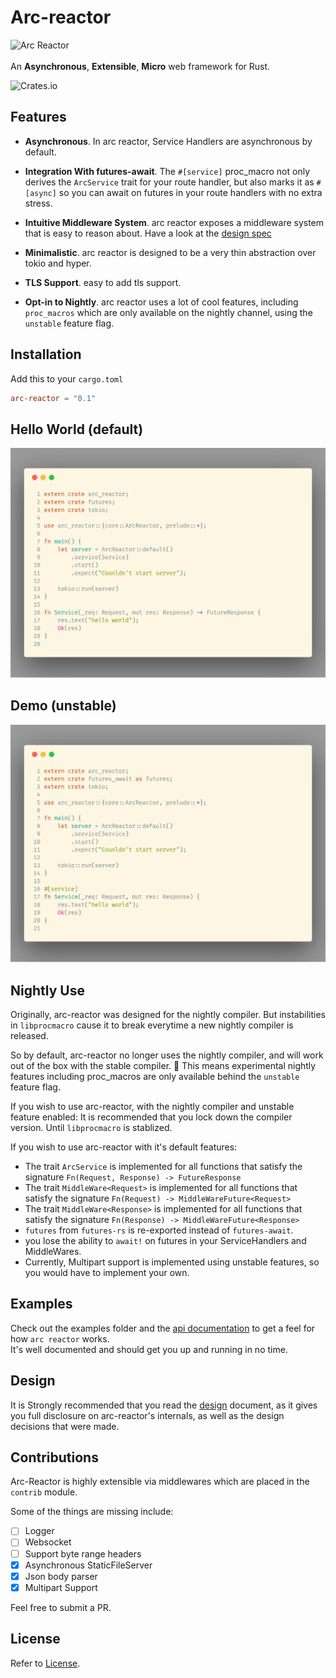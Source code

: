 # Arc-reactor

![Arc Reactor](https://preview.ibb.co/dFjdxH/Arc_reactor.png "Arc-Reactor: Asynchronous, Extensible, Micro web framework for Rust.")
<br/><br/>
An **Asynchronous**, **Extensible**, **Micro** web framework for Rust.

![Crates.io](https://img.shields.io/crates/d/arc-reactor.svg)

## Features

- **Asynchronous**. In arc reactor, Service Handlers are asynchronous by default.

- **Integration With futures-await**. The `#[service]` proc_macro not only derives the `ArcService` trait for your route handler, but also marks it as `#[async]` so you can await on futures in your route handlers with no extra stress.

- **Intuitive Middleware System**. arc reactor exposes a middleware system that is easy to reason about. Have a look at the [design spec](./DESIGN.md)

- **Minimalistic**. arc reactor is designed to be a very thin abstraction over tokio and hyper.

- **TLS Support**. easy to add tls support.

- **Opt-in to Nightly**. arc reactor uses a lot of cool features, including `proc_macros` which are only available on the nightly channel, using the `unstable` feature flag.

## Installation

Add this to your `cargo.toml`

```toml
arc-reactor = "0.1"
```

## Hello World (default)

![Default](./stable.png)

## Demo (unstable)

![Default](./unstable.png)

## Nightly Use

Originally, arc-reactor was designed for the nightly compiler.
But instabilities in `libprocmacro` cause it to break everytime a new nightly compiler is released.

So by default, arc-reactor no longer uses the nightly compiler, and will work out of the box with the stable compiler. 🎉
This means experimental nightly features including proc_macros are only available behind the `unstable` feature flag.

If you wish to use arc-reactor, with the nightly compiler and unstable feature enabled:
It is recommended that you lock down the compiler version. Until `libprocmacro` is stablized.

If you wish to use arc-reactor with it's default features:

- The trait `ArcService` is implemented for all functions that satisfy the signature `Fn(Request, Response) -> FutureResponse`
- The trait `MiddleWare<Request>` is implemented for all functions that satisfy the signature `Fn(Request) -> MiddleWareFuture<Request>`
- The trait `MiddleWare<Response>` is implemented for all functions that satisfy the signature `Fn(Response) -> MiddleWareFuture<Response>`
- `futures` from `futures-rs` is re-exported instead of `futures-await`.
- you lose the ability to `await!` on futures in your ServiceHandlers and MiddleWares.
- Currently, Multipart support is implemented using unstable features, so you would have to implement your own.

## Examples

Check out the examples folder and the [api documentation](https://docs.rs/arc-reactor/~0.1) to get a feel for how `arc reactor` works.
<br>
It's well documented and should get you up and running in no time.

## Design

It is Strongly recommended that you read the [design](./DESIGN.md) document, as it gives you full disclosure on arc-reactor's internals,
as well as the design decisions that were made.

## Contributions

Arc-Reactor is highly extensible via middlewares which are placed in the `contrib` module.

Some of the things are missing include:

- [ ] Logger
- [ ] Websocket
- [ ] Support byte range headers
- [x] Asynchronous StaticFileServer
- [x] Json body parser
- [x] Multipart Support

Feel free to submit a PR.

## License

Refer to [License](https://github.com/SeunLanLege/arc-reactor/blob/master/LICENSE).
